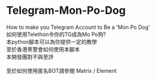 # Telegram-Mon-Po-Dog
How to make you Telegram Account to Be a 'Mon Po Dog'<br>
如何使用Telethon令你的TG成為Mo Po狗?<br>
本python腳本可以為你提供一定的教學<br>
至於香港黑警會如何使用本腳本<br>
本開發團對不與至評<br>
<br>
至於如何使用匿名BOT請參閱 Matrix / Element 
